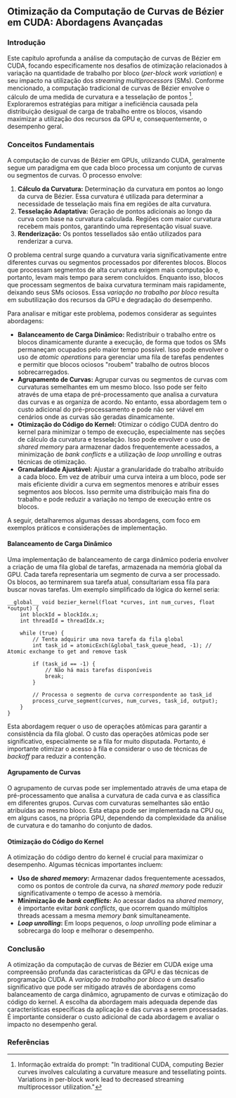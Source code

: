 ## Otimização da Computação de Curvas de Bézier em CUDA: Abordagens Avançadas

### Introdução

Este capítulo aprofunda a análise da computação de curvas de Bézier em CUDA, focando especificamente nos desafios de otimização relacionados à variação na quantidade de trabalho por bloco (*per-block work variation*) e seu impacto na utilização dos *streaming multiprocessors* (SMs). Conforme mencionado, a computação tradicional de curvas de Bézier envolve o cálculo de uma medida de curvatura e a tesselação de pontos [^2]. Exploraremos estratégias para mitigar a ineficiência causada pela distribuição desigual de carga de trabalho entre os blocos, visando maximizar a utilização dos recursos da GPU e, consequentemente, o desempenho geral.

### Conceitos Fundamentais

A computação de curvas de Bézier em GPUs, utilizando CUDA, geralmente segue um paradigma em que cada bloco processa um conjunto de curvas ou segmentos de curvas. O processo envolve:

1.  **Cálculo da Curvatura:** Determinação da curvatura em pontos ao longo da curva de Bézier. Essa curvatura é utilizada para determinar a necessidade de tesselação mais fina em regiões de alta curvatura.
2.  **Tesselação Adaptativa:** Geração de pontos adicionais ao longo da curva com base na curvatura calculada. Regiões com maior curvatura recebem mais pontos, garantindo uma representação visual suave.
3.  **Renderização:** Os pontos tessellados são então utilizados para renderizar a curva.

O problema central surge quando a curvatura varia significativamente entre diferentes curvas ou segmentos processados por diferentes blocos. Blocos que processam segmentos de alta curvatura exigem mais computação e, portanto, levam mais tempo para serem concluídos. Enquanto isso, blocos que processam segmentos de baixa curvatura terminam mais rapidamente, deixando seus SMs ociosos. Essa *variação no trabalho por bloco* resulta em subutilização dos recursos da GPU e degradação do desempenho.

Para analisar e mitigar este problema, podemos considerar as seguintes abordagens:

*   **Balanceamento de Carga Dinâmico:** Redistribuir o trabalho entre os blocos dinamicamente durante a execução, de forma que todos os SMs permaneçam ocupados pelo maior tempo possível. Isso pode envolver o uso de *atomic operations* para gerenciar uma fila de tarefas pendentes e permitir que blocos ociosos "roubem" trabalho de outros blocos sobrecarregados.
*   **Agrupamento de Curvas:** Agrupar curvas ou segmentos de curvas com curvaturas semelhantes em um mesmo bloco. Isso pode ser feito através de uma etapa de pré-processamento que analisa a curvatura das curvas e as organiza de acordo. No entanto, essa abordagem tem o custo adicional do pré-processamento e pode não ser viável em cenários onde as curvas são geradas dinamicamente.
*   **Otimização do Código do Kernel:** Otimizar o código CUDA dentro do kernel para minimizar o tempo de execução, especialmente nas seções de cálculo da curvatura e tesselação. Isso pode envolver o uso de *shared memory* para armazenar dados frequentemente acessados, a minimização de *bank conflicts* e a utilização de *loop unrolling* e outras técnicas de otimização.
*   **Granularidade Ajustável:** Ajustar a granularidade do trabalho atribuído a cada bloco. Em vez de atribuir uma curva inteira a um bloco, pode ser mais eficiente dividir a curva em segmentos menores e atribuir esses segmentos aos blocos. Isso permite uma distribuição mais fina do trabalho e pode reduzir a variação no tempo de execução entre os blocos.

A seguir, detalharemos algumas dessas abordagens, com foco em exemplos práticos e considerações de implementação.

#### Balanceamento de Carga Dinâmico

Uma implementação de balanceamento de carga dinâmico poderia envolver a criação de uma fila global de tarefas, armazenada na memória global da GPU. Cada tarefa representaria um segmento de curva a ser processado. Os blocos, ao terminarem sua tarefa atual, consultariam essa fila para buscar novas tarefas. Um exemplo simplificado da lógica do kernel seria:

```cuda
__global__ void bezier_kernel(float *curves, int num_curves, float *output) {
    int blockId = blockIdx.x;
    int threadId = threadIdx.x;

    while (true) {
        // Tenta adquirir uma nova tarefa da fila global
        int task_id = atomicExch(&global_task_queue_head, -1); // Atomic exchange to get and remove task

        if (task_id == -1) {
            // Não há mais tarefas disponíveis
            break;
        }

        // Processa o segmento de curva correspondente ao task_id
        process_curve_segment(curves, num_curves, task_id, output);
    }
}
```

Esta abordagem requer o uso de operações atômicas para garantir a consistência da fila global. O custo das operações atômicas pode ser significativo, especialmente se a fila for muito disputada. Portanto, é importante otimizar o acesso à fila e considerar o uso de técnicas de *backoff* para reduzir a contenção.

#### Agrupamento de Curvas

O agrupamento de curvas pode ser implementado através de uma etapa de pré-processamento que analisa a curvatura de cada curva e as classifica em diferentes grupos. Curvas com curvaturas semelhantes são então atribuídas ao mesmo bloco.  Esta etapa pode ser implementada na CPU ou, em alguns casos, na própria GPU, dependendo da complexidade da análise de curvatura e do tamanho do conjunto de dados.

#### Otimização do Código do Kernel

A otimização do código dentro do kernel é crucial para maximizar o desempenho. Algumas técnicas importantes incluem:

*   **Uso de *shared memory*:** Armazenar dados frequentemente acessados, como os pontos de controle da curva, na *shared memory* pode reduzir significativamente o tempo de acesso à memória.
*   **Minimização de *bank conflicts*:** Ao acessar dados na *shared memory*, é importante evitar *bank conflicts*, que ocorrem quando múltiplos threads acessam a mesma *memory bank* simultaneamente.
*   ***Loop unrolling*:** Em loops pequenos, o *loop unrolling* pode eliminar a sobrecarga do loop e melhorar o desempenho.

### Conclusão

A otimização da computação de curvas de Bézier em CUDA exige uma compreensão profunda das características da GPU e das técnicas de programação CUDA. A *variação no trabalho por bloco* é um desafio significativo que pode ser mitigado através de abordagens como balanceamento de carga dinâmico, agrupamento de curvas e otimização do código do kernel. A escolha da abordagem mais adequada depende das características específicas da aplicação e das curvas a serem processadas. É importante considerar o custo adicional de cada abordagem e avaliar o impacto no desempenho geral.

### Referências

[^1]: Contexto fornecido para o desenvolvimento do capítulo.
[^2]: Informação extraída do prompt: "In traditional CUDA, computing Bezier curves involves calculating a curvature measure and tessellating points. Variations in per-block work lead to decreased streaming multiprocessor utilization."

<!-- END -->